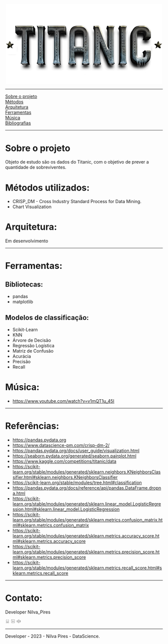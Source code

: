 <p align="center">
    <img width="500px" src="img/Titanic.png">
</p>

___

[Sobre o projeto](#Sobre-o-projeto)<br>
[Métodos](#Métodos-utilizados)<br>
[Arquitetura](#Arquitetura)<br>
[Ferramentas](#Ferramentas)<br>
[Música](#Música)<br>
[Bibliografias](#Referências-Bibliográfica)<br>
___
# Sobre o projeto
Objeto de estudo são os dados do Titanic, com o objetivo de prever a quantidade de sobreviventes.


# Métodos utilizados:
* CRISP_DM - Cross Industry Standard Process for Data Mining.
* Chart Visualization

# Arquitetura:
Em desenvolvimento

___
# Ferramentas:
## Bibliotecas:
- pandas
- matplotlib
## Modelos de classificação:
- Scikit-Learn
- KNN
- Árvore de Decisão
- Regressão Logística
- Matriz de Confusão
- Acurácia
- Precisão
- Recall

# Música:
* https://www.youtube.com/watch?v=v1mQT1u_45I
___

# Referências:
* https://pandas.pydata.org
* https://www.datascience-pm.com/crisp-dm-2/
* https://pandas.pydata.org/docs/user_guide/visualization.html
* https://seaborn.pydata.org/generated/seaborn.pairplot.html
* https://www.kaggle.com/competitions/titanic/data
* https://scikit-learn.org/stable/modules/generated/sklearn.neighbors.KNeighborsClassifier.html#sklearn.neighbors.KNeighborsClassifier
* https://scikit-learn.org/stable/modules/tree.html#classification
* https://pandas.pydata.org/docs/reference/api/pandas.DataFrame.dropna.html
* https://scikit-learn.org/stable/modules/generated/sklearn.linear_model.LogisticRegression.html#sklearn.linear_model.LogisticRegression
* https://scikit-learn.org/stable/modules/generated/sklearn.metrics.confusion_matrix.html#sklearn.metrics.confusion_matrix
* https://scikit-learn.org/stable/modules/generated/sklearn.metrics.accuracy_score.html#sklearn.metrics.accuracy_score
* https://scikit-learn.org/stable/modules/generated/sklearn.metrics.precision_score.html#sklearn.metrics.precision_score
* https://scikit-learn.org/stable/modules/generated/sklearn.metrics.recall_score.html#sklearn.metrics.recall_score

___
# Contato:

<p>Developer <span> Nilva_Pires </span></p>
        <a class="link" href="https://github.com/nilva2020" target="_blank" rel="noopener noreferrer" title="Perfil Nilva no Github" aria-label="Link para o Github Nilva"><svg xmlns="http://www.w3.org/2000/svg" width="1em" height="1em" fill="currentColor" viewBox="0 0 256 256"><rect width="256" height="256" fill="none"></rect><path d="M84,240a23.9,23.9,0,0,0,24-24V168" fill="none" stroke="currentColor" stroke-linecap="round" stroke-linejoin="round" stroke-width="8"></path><path d="M172,240a23.9,23.9,0,0,1-24-24V168" fill="none" stroke="currentColor" stroke-linecap="round" stroke-linejoin="round" stroke-width="8"></path><path d="M152,168h16a23.9,23.9,0,0,1,24,24v8a23.9,23.9,0,0,0,24,24" fill="none" stroke="currentColor" stroke-linecap="round" stroke-linejoin="round" stroke-width="8"></path><path d="M104,168H88a23.9,23.9,0,0,0-24,24v8a23.9,23.9,0,0,1-24,24" fill="none" stroke="currentColor" stroke-linecap="round" stroke-linejoin="round" stroke-width="8"></path><path d="M111.8,64A52,52,0,0,0,68,40a52,52,0,0,0-3.5,44.7A49.3,49.3,0,0,0,56,112v8a48,48,0,0,0,48,48h48a48,48,0,0,0,48-48v-8a49.3,49.3,0,0,0-8.5-27.3A52,52,0,0,0,188,40a52,52,0,0,0-43.8,24Z" fill="none" stroke="currentColor" stroke-linecap="round" stroke-linejoin="round" stroke-width="8"></path></svg></a>
        <a class="link" href="https://www.linkedin.com/in/nilva-pires/" target="_blank" rel="noopener noreferrer" title="Perfil Nilva no Linkedin" aria-label="Link para o Linkedin Nilva"><svg xmlns="http://www.w3.org/2000/svg" width="1em" height="1em" fill="currentColor" viewBox="0 0 256 256"><rect width="256" height="256" fill="none"></rect><rect x="36" y="36" width="184" height="184" rx="8" fill="none" stroke="currentColor" stroke-linecap="round" stroke-linejoin="round" stroke-width="8"></rect><line x1="120" y1="112" x2="120" y2="176" fill="none" stroke="currentColor" stroke-linecap="round" stroke-linejoin="round" stroke-width="8"></line><line x1="88" y1="112" x2="88" y2="176" fill="none" stroke="currentColor" stroke-linecap="round" stroke-linejoin="round" stroke-width="8"></line><path d="M120,140a28,28,0,0,1,56,0v36" fill="none" stroke="currentColor" stroke-linecap="round" stroke-linejoin="round" stroke-width="8"></path><circle cx="88" cy="80" r="8"></circle></svg></a>
        <a class="link" href="https://codepen.io/NILVAADS"" target="_blank" rel="noopener noreferrer" title="Nilva Codepen" aria-label="Link para o Codepen Nilva"><svg xmlns="http://www.w3.org/2000/svg" width="1em" height="1em" fill="currentColor" viewBox="0 0 256 256"><rect width="256" height="256" fill="none"></rect><path d="M232,101,128,160,24,101,124.1,44.2a8.3,8.3,0,0,1,7.8,0Z" fill="none" stroke="currentColor" stroke-linecap="round" stroke-linejoin="round" stroke-width="8"></path><path d="M232,165,131.9,221.8a8.3,8.3,0,0,1-7.8,0L24,165l104-59Z" fill="none" stroke="currentColor" stroke-linecap="round" stroke-linejoin="round" stroke-width="8"></path><line x1="232" y1="101" x2="232" y2="165" fill="none" stroke="currentColor" stroke-linecap="round" stroke-linejoin="round" stroke-width="8"></line><line x1="24" y1="101" x2="24" y2="165" fill="none" stroke="currentColor" stroke-linecap="round" stroke-linejoin="round" stroke-width="8"></line><line x1="128" y1="160" x2="128" y2="222.8" fill="none" stroke="currentColor" stroke-linecap="round" stroke-linejoin="round" stroke-width="8"></line><line x1="128" y1="43.2" x2="128" y2="106" fill="none" stroke="currentColor" stroke-linecap="round" stroke-linejoin="round" stroke-width="8"></line></svg></a>


___
Developer - 2023 - Nilva Pires - DataScience.
